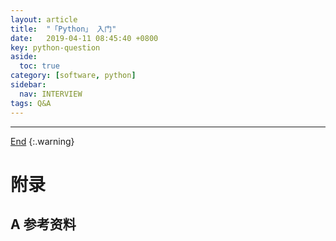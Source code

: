 ```yaml
---
layout: article
title:  "「Python」 入门"
date:   2019-04-11 08:45:40 +0800
key: python-question
aside:
  toc: true
category: [software, python]
sidebar:
  nav: INTERVIEW
tags: Q&A
---
```

<span id='head'></span>  


-------------------  
[End](#head)
{:.warning}  



# 附录
## A 参考资料
